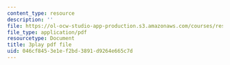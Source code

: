 ```yaml
---
content_type: resource
description: ''
file: https://ol-ocw-studio-app-production.s3.amazonaws.com/courses/res-8-005-vibrations-and-waves-problem-solving-fall-2012/046cf8453e1ef2bd3891d9264e665c7d_j1ADxLi1wYg.pdf
file_type: application/pdf
resourcetype: Document
title: 3play pdf file
uid: 046cf845-3e1e-f2bd-3891-d9264e665c7d
---
```

